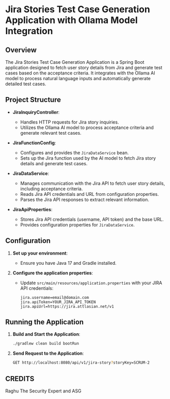 # Jira Stories Test Case Generation Application with Ollama Model Integration

## Overview

The Jira Stories Test Case Generation Application is a Spring Boot application designed to fetch user story details from Jira and generate test cases based on the acceptance criteria. It integrates with the Ollama AI model to process natural language inputs and automatically generate detailed test cases.

## Project Structure

- **JiraInquiryController**:
  - Handles HTTP requests for Jira story inquiries.
  - Utilizes the Ollama AI model to process acceptance criteria and generate relevant test cases.

- **JiraFunctionConfig**:
  - Configures and provides the `JiraDataService` bean.
  - Sets up the Jira function used by the AI model to fetch Jira story details and generate test cases.

- **JiraDataService**:
  - Manages communication with the Jira API to fetch user story details, including acceptance criteria.
  - Reads Jira API credentials and URL from configuration properties.
  - Parses the Jira API responses to extract relevant information.

- **JiraApiProperties**:
  - Stores Jira API credentials (username, API token) and the base URL.
  - Provides configuration properties for `JiraDataService`.

## Configuration

1. **Set up your environment**:
   - Ensure you have Java 17 and Gradle installed.

2. **Configure the application properties**:
   - Update `src/main/resources/application.properties` with your JIRA API credentials:
     ```properties
     jira.username=email@domain.com
     jira.apiToken=YOUR_JIRA_API_TOKEN
     jira.apiUrl=https://jira.attlasian.net/v1
     ```

## Running the Application

1. **Build and Start the Application**:
   ```sh
   ./gradlew clean build bootRun


2. **Send Request to the Application**:
   ```bash
   GET http://localhost:8080/api/v1/jira-story?storyKey=SCRUM-2


## CREDITS
Raghu The Security Expert and ASG
